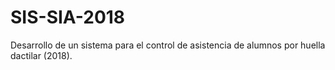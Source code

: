 # SIS-SIA-2018
Desarrollo de un sistema para el control de asistencia de alumnos por huella dactilar (2018).
